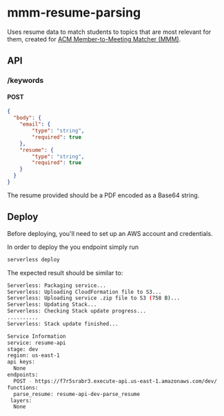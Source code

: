 # mmm-resume-parsing
Uses resume data to match students to topics that are most relevant for them, created for [ACM Member-to-Meeting Matcher (MMM)](https://github.com/acm-uiuc/mmm).

## API

### /keywords

#### POST

```json
{
  "body": {
    "email": {
        "type": "string",
        "required": true
    },
    "resume": {
        "type": "string",
        "required": true
    }
  }
}
```

The resume provided should be a PDF encoded as a Base64 string.

## Deploy

Before deploying, you'll need to set up an AWS account and credentials.

In order to deploy the you endpoint simply run

```bash
serverless deploy
```

The expected result should be similar to:

```bash
Serverless: Packaging service...
Serverless: Uploading CloudFormation file to S3...
Serverless: Uploading service .zip file to S3 (758 B)...
Serverless: Updating Stack...
Serverless: Checking Stack update progress...
..........
Serverless: Stack update finished...

Service Information
service: resume-api
stage: dev
region: us-east-1
api keys:
  None
endpoints:
  POST - https://f7r5srabr3.execute-api.us-east-1.amazonaws.com/dev/
functions:
  parse_resume: resume-api-dev-parse_resume
 layers:
  None
 ```
